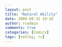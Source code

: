```yaml
---
layout: post
title: "Natural Ability"
date: 2009-08-31 19:28
author: rcadmin
comments: true
categories: [Comics]
tags: [ashley, rc]
---
```

<a href="http://bitsmack.com/wp/2009/08/31/natural-ability"><img src="http://bitsmack.com/wp/wp-content/uploads/2009/08/20080831.jpg" alt="" title="Tomorrow she'll be doing speed runs" class="alignnone size-full wp-image-1674" /></a>
